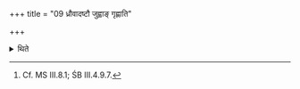 +++
title = "09 ध्रौवादष्टौ जुह्वाङ् गृह्णाति"

+++

<details><summary>थिते</summary>

9. From the Dhruva, (the Adhvaryu) takes eight spoonful of ghee into the Juhū, and four into the Upabhr̥t.[^1]  


[^1]: Cf. MS III.8.1; ŚB III.4.9.7.  

</details>
